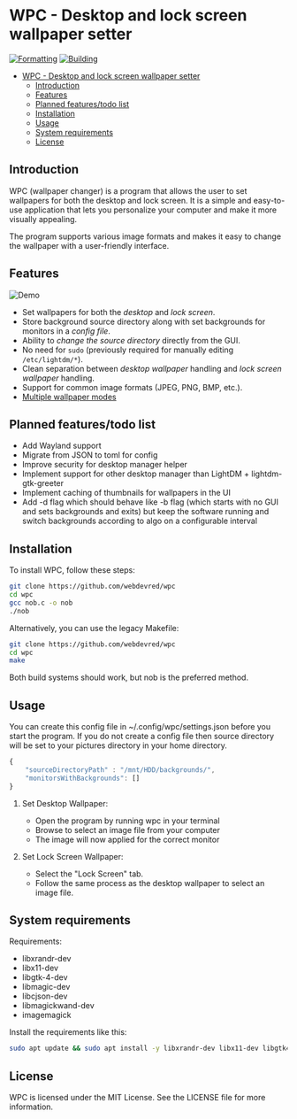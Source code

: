 # WPC - Desktop and lock screen wallpaper setter

[![Formatting](https://github.com/webdevred/wpc/actions/workflows/formatting.yaml/badge.svg?event=push)](https://github.com/webdevred/wpc/actions/workflows/formatting.yaml)
[![Building](https://github.com/webdevred/wpc/actions/workflows/build.yaml/badge.svg?event=push)](https://github.com/webdevred/wpc/actions/workflows/build.yaml)

<!--toc:start-->
- [WPC - Desktop and lock screen wallpaper setter](#wpc-desktop-and-lock-screen-wallpaper-setter)
  - [Introduction](#introduction)
  - [Features](#features)
  - [Planned features/todo list](#planned-featurestodo-list)
  - [Installation](#installation)
  - [Usage](#usage)
  - [System requirements](#system-requirements)
  - [License](#license)
<!--toc:end-->

## Introduction

WPC (wallpaper changer) is a program that allows the user to set wallpapers for both the desktop and lock screen. It is a simple and easy-to-use application that lets you personalize your computer and make it more visually appealing.

The program supports various image formats and makes it easy to change the wallpaper with a user-friendly interface.

## Features

![Demo](wpc_demo.gif)

- Set wallpapers for both the *desktop* and *lock screen*.
- Store background source directory along with set backgrounds for monitors in a *config file*.
- Ability to *change the source directory* directly from the GUI.
- No need for `sudo` (previously required for manually editing `/etc/lightdm/*`).
- Clean separation between *desktop wallpaper* handling and *lock screen wallpaper* handling.
- Support for common image formats (JPEG, PNG, BMP, etc.).
- [Multiple wallpaper modes](BG_MODES.org)

## Planned features/todo list

- Add Wayland support
- Migrate from JSON to toml for config
- Improve security for desktop manager helper
- Implement support for other desktop manager than LightDM + lightdm-gtk-greeter
- Implement caching of thumbnails for wallpapers in the UI
- Add -d flag which should behave like -b flag (which starts with no GUI and sets backgrounds and exits) but keep the software running and switch backgrounds according to algo on a configurable interval

## Installation

To install WPC, follow these steps:

```bash
git clone https://github.com/webdevred/wpc
cd wpc
gcc nob.c -o nob
./nob
```

Alternatively, you can use the legacy Makefile:
```bash
git clone https://github.com/webdevred/wpc
cd wpc
make
```

Both build systems should work, but nob is the preferred method.

## Usage

You can create this config file in ~/.config/wpc/settings.json before you start the program.
If you do not create a config file then source directory will be set to your pictures directory in your home directory.

```js
{
    "sourceDirectoryPath" : "/mnt/HDD/backgrounds/",
    "monitorsWithBackgrounds": []
}
```

1. Set Desktop Wallpaper:
   - Open the program by running wpc in your terminal
   - Browse to select an image file from your computer
   - The image will now applied for the correct monitor

2. Set Lock Screen Wallpaper:
   - Select the "Lock Screen" tab.
   - Follow the same process as the desktop wallpaper to select an image file.

## System requirements

Requirements:
- libxrandr-dev
- libx11-dev
- libgtk-4-dev
- libmagic-dev
- libcjson-dev
- libmagickwand-dev
- imagemagick

Install the requirements like this:

```bash
sudo apt update && sudo apt install -y libxrandr-dev libx11-dev libgtk4-dev libcjson-dev libmagickwand-dev
```

## License

WPC is licensed under the MIT License. See the LICENSE file for more information.
